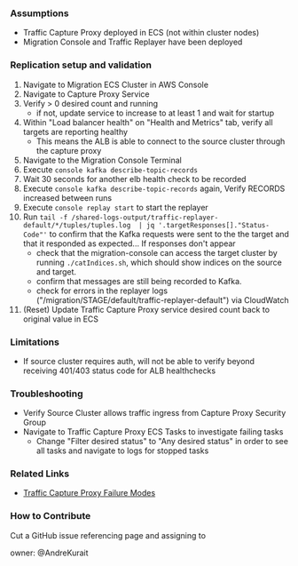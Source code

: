 ### Assumptions
- Traffic Capture Proxy deployed in ECS (not within cluster nodes)
- Migration Console and Traffic Replayer have been deployed

### Replication setup and validation
1. Navigate to Migration ECS Cluster in AWS Console
1. Navigate to Capture Proxy Service
1. Verify > 0 desired count and running
   * if not, update service to increase to at least 1 and wait for startup
1. Within "Load balancer health" on "Health and Metrics" tab, verify all targets are reporting healthy
    * This means the ALB is able to connect to the source cluster through the capture proxy
1. Navigate to the Migration Console Terminal
1. Execute `console kafka describe-topic-records`
1. Wait 30 seconds for another elb health check to be recorded 
1. Execute `console kafka describe-topic-records` again, Verify RECORDS increased between runs
1. Execute `console replay start` to start the replayer
1. Run `tail -f /shared-logs-output/traffic-replayer-default/*/tuples/tuples.log  | jq '.targetResponses[]."Status-Code"'` to confirm that the Kafka requests were sent to the the target and that it responded as expected... If responses don't appear
    * check that the migration-console can access the target cluster by running `./catIndices.sh`, which should show indices on the source and target.
    * confirm that messages are still being recorded to Kafka.
    * check for errors in the replayer logs ("/migration/STAGE/default/traffic-replayer-default") via CloudWatch
1. (Reset) Update Traffic Capture Proxy service desired count back to original value in ECS

### Limitations
* If source cluster requires auth, will not be able to verify beyond receiving 401/403 status code for ALB healthchecks

### Troubleshooting
* Verify Source Cluster allows traffic ingress from Capture Proxy Security Group
* Navigate to Traffic Capture Proxy ECS Tasks to investigate failing tasks
   * Change "Filter desired status" to "Any desired status" in order to see all tasks and navigate to logs for stopped tasks

### Related Links

* [Traffic Capture Proxy Failure Modes](https://github.com/opensearch-project/opensearch-migrations/blob/main/TrafficCapture/trafficCaptureProxyServer/README.md#failure-modes)

### How to Contribute
Cut a GitHub issue referencing page and assigning to

owner: @AndreKurait